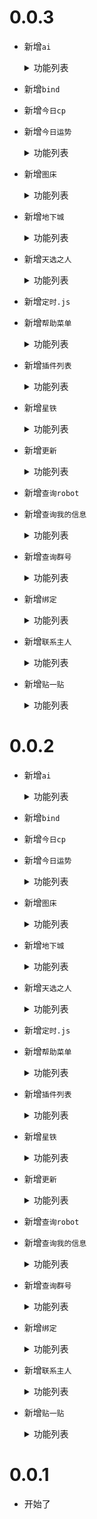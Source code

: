 # 0.0.3

- 新增`ai`
  <details>
  <summary>功能列表</summary>

  - ai

  </details>

- 新增`bind`

- 新增`今日cp`

- 新增`今日运势`
  <details>
  <summary>功能列表</summary>

  - 运势

  </details>

- 新增`图床`
  <details>
  <summary>功能列表</summary>

  - c
  - 上传

  </details>

- 新增`地下城`
  <details>
  <summary>功能列表</summary>

  - 开始地下城冒险
  - 选择地下城职业
  - 地下城
  - 地下城重玩确认
  - 地下城使用
  - 地下城购买
  - 地下城世界BOSS
  - 挑战地下城世界BOSS
  - 退出地下城世界BOSS
  - 地下城设置昵称
  - 地下城技能
  - 地下城装备
  - 地下城成就
  - 地下城任务
  - 地下城游戏
  - 地下城训练
  - 地下城献祭
  - 地下城宝石
  - 地下城公会
  - 地下城创建公会
  - 地下城加入公会
  - 地下城退出公会
  - 地下城存档
  - 地下城加载列表
  - 地下城加载
  - 地下城指令
  - 地下城新手引导
  - 地下城下一步

  </details>

- 新增`天选之人`
  <details>
  <summary>功能列表</summary>

  - 天选之人

  </details>

- 新增`定时.js`

- 新增`帮助菜单`
  <details>
  <summary>功能列表</summary>

  - 帮助菜单

  </details>

- 新增`插件列表`
  <details>
  <summary>功能列表</summary>

  - 插件

  </details>

- 新增`星铁`
  <details>
  <summary>功能列表</summary>

  - 创建展会
  - 一键收取
  - 邀约
  - 解锁
  - 世界排行
  - 展会信息
  - 展会指令
  - 助理卡池
  - 查看展台
  - 升级助理
  - 快速升级
  - 分配助理
  - 我的助理
  - 重置展会
  - 每日抽奖
  - 钻石抽卡

  </details>

- 新增`更新`
  <details>
  <summary>功能列表</summary>

  - 更新
  - 更新日志

  </details>

- 新增`查询robot`

- 新增`查询我的信息`
  <details>
  <summary>功能列表</summary>

  - 查询信息

  </details>

- 新增`查询群号`
  <details>
  <summary>功能列表</summary>

  - 查询群号

  </details>

- 新增`绑定`
  <details>
  <summary>功能列表</summary>

  - 账号绑定
  - 查询绑定

  </details>

- 新增`联系主人`
  <details>
  <summary>功能列表</summary>

  - 联系主人
  - 主人回复
  - 查看待回复

  </details>

- 新增`贴一贴`
  <details>
  <summary>功能列表</summary>

  - 贴自己

  </details>


# 0.0.2

- 新增`ai`
  <details>
  <summary>功能列表</summary>

  - ai

  </details>

- 新增`bind`

- 新增`今日cp`

- 新增`今日运势`
  <details>
  <summary>功能列表</summary>

  - 运势

  </details>

- 新增`图床`
  <details>
  <summary>功能列表</summary>

  - c
  - 上传

  </details>

- 新增`地下城`
  <details>
  <summary>功能列表</summary>

  - 开始地下城冒险
  - 选择地下城职业
  - 地下城
  - 地下城重玩确认
  - 地下城使用
  - 地下城购买
  - 地下城世界BOSS
  - 挑战地下城世界BOSS
  - 退出地下城世界BOSS
  - 地下城设置昵称
  - 地下城技能
  - 地下城装备
  - 地下城成就
  - 地下城任务
  - 地下城游戏
  - 地下城训练
  - 地下城献祭
  - 地下城宝石
  - 地下城公会
  - 地下城创建公会
  - 地下城加入公会
  - 地下城退出公会
  - 地下城存档
  - 地下城加载列表
  - 地下城加载
  - 地下城指令
  - 地下城新手引导
  - 地下城下一步

  </details>

- 新增`天选之人`
  <details>
  <summary>功能列表</summary>

  - 天选之人

  </details>

- 新增`定时.js`

- 新增`帮助菜单`
  <details>
  <summary>功能列表</summary>

  - 帮助菜单

  </details>

- 新增`插件列表`
  <details>
  <summary>功能列表</summary>

  - 插件

  </details>

- 新增`星铁`
  <details>
  <summary>功能列表</summary>

  - 创建展会
  - 一键收取
  - 邀约
  - 解锁
  - 世界排行
  - 展会信息
  - 展会指令
  - 助理卡池
  - 查看展台
  - 升级助理
  - 快速升级
  - 分配助理
  - 我的助理
  - 重置展会
  - 每日抽奖
  - 钻石抽卡

  </details>

- 新增`更新`
  <details>
  <summary>功能列表</summary>

  - 更新
  - 更新日志

  </details>

- 新增`查询robot`

- 新增`查询我的信息`
  <details>
  <summary>功能列表</summary>

  - 查询信息

  </details>

- 新增`查询群号`
  <details>
  <summary>功能列表</summary>

  - 查询群号

  </details>

- 新增`绑定`
  <details>
  <summary>功能列表</summary>

  - 账号绑定
  - 查询绑定

  </details>

- 新增`联系主人`
  <details>
  <summary>功能列表</summary>

  - 联系主人
  - 主人回复
  - 查看待回复

  </details>

- 新增`贴一贴`
  <details>
  <summary>功能列表</summary>

  - 贴自己

  </details>


# 0.0.1

- 开始了